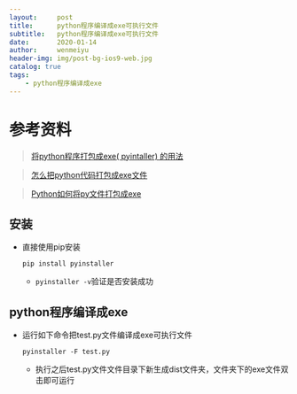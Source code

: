 ```yaml
---
layout:     post
title:      python程序编译成exe可执行文件
subtitle:   python程序编译成exe可执行文件
date:       2020-01-14
author:     wenmeiyu
header-img: img/post-bg-ios9-web.jpg
catalog: true
tags:
    - python程序编译成exe
---
```


# 参考资料

>[将python程序打包成exe( pyintaller) 的用法](https://www.cnblogs.com/jingzeng/p/10241724.html)

>[怎么把python代码打包成exe文件](https://jingyan.baidu.com/article/14bd256e948da6bb6d2612b5.html)

>[Python如何将py文件打包成exe](https://www.cnblogs.com/smart-zihan/p/11881172.html)

## 安装

- 直接使用pip安装
	```
	pip install pyinstaller
	```
	- `pyinstaller -v`验证是否安装成功

## python程序编译成exe

- 运行如下命令把test.py文件编译成exe可执行文件
    ```
	pyinstaller -F test.py
    ```
	- 执行之后test.py文件文件目录下新生成dist文件夹，文件夹下的exe文件双击即可运行

